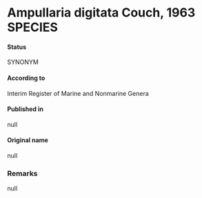 # Ampullaria digitata Couch, 1963 SPECIES

#### Status
SYNONYM

#### According to
Interim Register of Marine and Nonmarine Genera

#### Published in
null

#### Original name
null

### Remarks
null